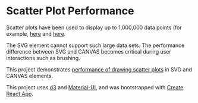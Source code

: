 # Scatter Plot Performance

Scatter plots have been used to display up to 1,000,000 data points (for example, [here](https://www.highcharts.com/demo/android/scatter-boost) and [here](https://blog.scottlogic.com/2020/05/01/rendering-one-million-points-with-d3.html).  

The SVG element cannot support such large data sets.  The performance difference between SVG and CANVAS becomes critical during user interactions such as brushing.

This project demonstrates [performance of drawing scatter plots](https://hemanrobinson.github.io/svg-canvas/) in SVG and CANVAS elements.  

This project uses [d3](https://github.com/d3/d3) and [Material-UI](https://github.com/mui-org/material-ui), and was bootstrapped with [Create React App](https://github.com/facebook/create-react-app).
